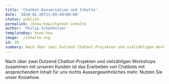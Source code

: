 ```yaml
---
title: 'Chatbot-Konversation und Inhalte'
date: '2020-01-26T11:09:49+00:00'
status: publish
permalink: /know-how/chatbot-inhalte
author: 'Philip Schönholzer'
templateKey: know-how
image: ./inhalte.svg
id: 10
summary: Nach über zwei Dutzend Chatbot-Projekten und vielzähligen Workshops zusammen mit unseren Kunden ist das Erarbeiten von Chatbots mit ansprechendem Inhalt für uns nichts Aussergewöhnliches mehr. Nutzen Sie unser Knowhow.
---
```


Nach über zwei Dutzend Chatbot-Projekten und vielzähligen Workshops zusammen mit unseren Kunden ist das Erarbeiten von Chatbots mit ansprechendem Inhalt für uns nichts Aussergewöhnliches mehr. Nutzen Sie unser Knowhow.
